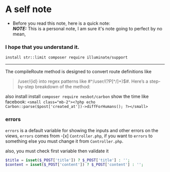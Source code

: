 # A self note
- Before you read this note, here is a quick note:<br>
 **_NOTE:_** This is a personal note, I am sure it's note going to perfect by no mean, 
 
 ### I hope that you understand it.   
`install str::limit composer require illuminate/support`
<hr />

The compileRoute method is designed to convert route definitions like 
> /user/{id} into regex patterns like #^/user/(?P<id>[^/]+)$#. 
Here’s a step-by-step breakdown of the method:

also install install `composer require nesbot/carbon`
show the time like facebook: `<small class="mb-2"><?php echo Carbon::parse($post['created_at'])->diffForHumans(); ?></small>`

### errors
`errors` is a default variable for showing the inputs and other errors on the views, `errors` comes from -[x] `Controller.php`, if you want to `errors` to something else you must change it from `Controller.php`. 

also, you must check first variable then validate it
```php 
$title = isset($_POST['title']) ? $_POST['title'] : '';
$content = isset($_POST['content']) ? $_POST['content'] : '';
```